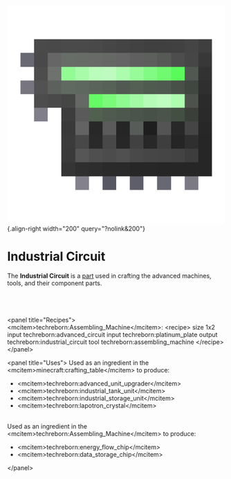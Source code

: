 ![Industrial Circuit](/media/mods/techreborn/industrial_circuit.png){.align-right width="200" query="?nolink&200"}

# Industrial Circuit

The **Industrial Circuit** is a [part](/items/part) used in crafting the advanced machines, tools, and their component parts.\
\
\
\
\
\<panel title="Recipes"\>\
\<mcitem\>techreborn:Assembling_Machine\</mcitem\>: \<recipe\> size 1x2 input techreborn:advanced_circuit input techreborn:platinum_plate output techreborn:industrial_circuit tool techreborn:assembling_machine \</recipe\> \</panel\>

\<panel title="Uses"\> Used as an ingredient in the \<mcitem\>minecraft:crafting_table\</mcitem\> to produce:

- \<mcitem\>techreborn:advanced_unit_upgrader\</mcitem\>
- \<mcitem\>techreborn:industrial_tank_unit\</mcitem\>
- \<mcitem\>techreborn:industrial_storage_unit\</mcitem\>
- \<mcitem\>techreborn:lapotron_crystal\</mcitem\>

\
Used as an ingredient in the \<mcitem\>techreborn:Assembling_Machine\</mcitem\> to produce:

- \<mcitem\>techreborn:energy_flow_chip\</mcitem\>
- \<mcitem\>techreborn:data_storage_chip\</mcitem\>

\</panel\>
